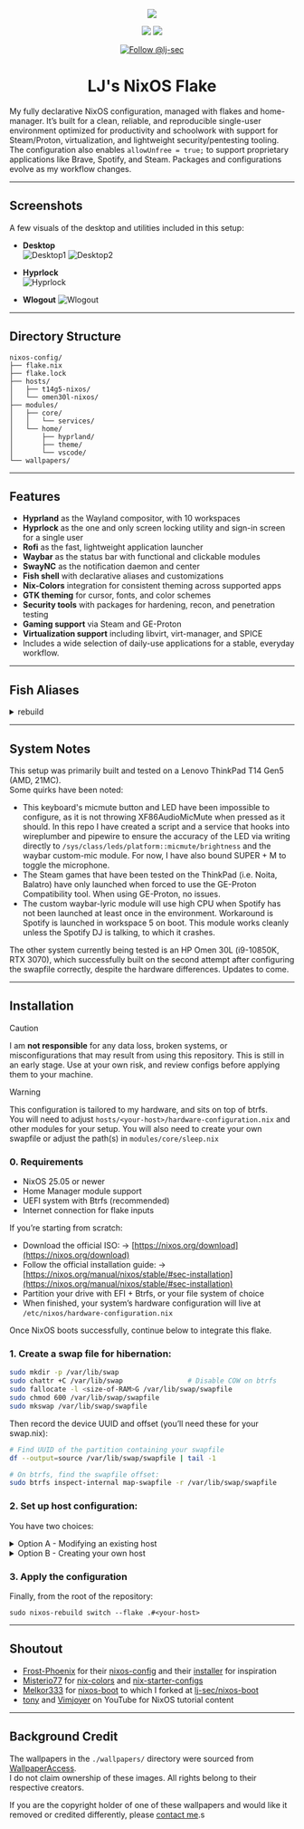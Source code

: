 <div align="center">

<p align="center">
  <a href="https://github.com/lj-sec" target="_blank">
    <img src="./.github/assets/nix-snowflake.png"/>
  </a>
</p>

<p align="center">
  <img src="https://img.shields.io/github/stars/lj-sec/nixos-config?style=for-the-badge"/>
  <a href="https://nixos.org">
    <img src="https://img.shields.io/badge/NIXOS-5277C3.svg?style=for-the-badge&logo=NixOS&logoColor=white"/>
  </a>
</p>

<p align="center">
  <a href="https://github.com/lj-sec">
    <img src="https://img.shields.io/github/followers/lj-sec?label=Follow%20@lj-sec&style=social" alt="Follow @lj-sec"/>
  </a>
</p>

# LJ's NixOS Flake

</div>

My fully declarative NixOS configuration, managed with flakes and home-manager.
It’s built for a clean, reliable, and reproducible single-user environment optimized for productivity and schoolwork with support for Steam/Proton, virtualization, and lightweight security/pentesting tooling.
The configuration also enables `allowUnfree = true;` to support proprietary applications like Brave, Spotify, and Steam.
Packages and configurations evolve as my workflow changes.

---

## Screenshots
A few visuals of the desktop and utilities included in this setup:

- **Desktop**  
  ![Desktop1](./.github/screenshots/screenshot1.png)
  ![Desktop2](./.github/screenshots/screenshot2.png)

- **Hyprlock**  
  ![Hyprlock](./.github/screenshots/screenshot3.png)

- **Wlogout**
  ![Wlogout](./.github/screenshots/screenshot4.png)

---

## Directory Structure

```
nixos-config/
├── flake.nix
├── flake.lock
├── hosts/
│   ├── t14g5-nixos/
│   └── omen30l-nixos/
├── modules/
│   ├── core/
│   │   └── services/
│   └── home/
│       ├── hyprland/
│       ├── theme/
│       └── vscode/
└── wallpapers/
```
---

## Features

- **Hyprland** as the Wayland compositor, with 10 workspaces
- **Hyprlock** as the one and only screen locking utility and sign-in screen for a single user
- **Rofi** as the fast, lightweight application launcher
- **Waybar** as the status bar with functional and clickable modules
- **SwayNC** as the notification daemon and center
- **Fish shell** with declarative aliases and customizations
- **Nix-Colors** integration for consistent theming across supported apps
- **GTK theming** for cursor, fonts, and color schemes
- **Security tools** with packages for hardening, recon, and penetration testing
- **Gaming support** via Steam and GE-Proton
- **Virtualization support** including libvirt, virt-manager, and SPICE
- Includes a wide selection of daily-use applications for a stable, everyday workflow.

---

## Fish Aliases

<details>
<summary>rebuild</summary>

### Usage:
```bash
rebuild [ACTION] [FLAKE] [HOST]
```

### Output:
```
sudo nixos-rebuild [ACTION] [FLAKE]#[HOST]
```

### Default:
```
sudo nixos-rebuild switch .#$(hostname)
```

</details>

---

## System Notes

This setup was primarily built and tested on a Lenovo ThinkPad T14 Gen5 (AMD, 21MC).  
Some quirks have been noted:
 - This keyboard's micmute button and LED have been impossible to configure, as it is not throwing XF86AudioMicMute when pressed as it should. In this repo I have created a script and a service that hooks into wireplumber and pipewire to ensure the accuracy of the LED via writing directly to `/sys/class/leds/platform::micmute/brightness` and the waybar custom-mic module. For now, I have also bound SUPER + M to toggle the microphone.
 - The Steam games that have been tested on the ThinkPad (i.e. Noita, Balatro) have only launched when forced to use the GE-Proton Compatibility tool. When using GE-Proton, no issues.
 - The custom waybar-lyric module will use high CPU when Spotify has not been launched at least once in the environment. Workaround is Spotify is launched in workspace 5 on boot. This module works cleanly unless the Spotify DJ is talking, to which it crashes.

The other system currently being tested is an HP Omen 30L (i9-10850K, RTX 3070), which successfully built on the second attempt after configuring the swapfile correctly, despite the hardware differences. Updates to come.

---


## Installation

> [!CAUTION]  
> I am **not responsible** for any data loss, broken systems, or misconfigurations that may result from using this repository. This is still in an early stage.
> Use at your own risk, and review configs before applying them to your machine.

> [!WARNING]  
> This configuration is tailored to my hardware, and sits on top of btrfs.  
> You will need to adjust `hosts/<your-host>/hardware-configuration.nix` and other modules for your setup.
> You will also need to create your own swapfile or adjust the path(s) in `modules/core/sleep.nix`

### 0. Requirements

- NixOS 25.05 or newer
- Home Manager module support
- UEFI system with Btrfs (recommended)
- Internet connection for flake inputs

If you’re starting from scratch:
 - Download the official ISO: → [https://nixos.org/download](https://nixos.org/download)
 - Follow the official installation guide: → [https://nixos.org/manual/nixos/stable/#sec-installation](https://nixos.org/manual/nixos/stable/#sec-installation)
 - Partition your drive with EFI + Btrfs, or your file system of choice
 - When finished, your system’s hardware configuration will live at `/etc/nixos/hardware-configuration.nix`

Once NixOS boots successfully, continue below to integrate this flake.

### 1. Create a swap file for hibernation:

```bash
sudo mkdir -p /var/lib/swap
sudo chattr +C /var/lib/swap                # Disable COW on btrfs
sudo fallocate -l <size-of-RAM>G /var/lib/swap/swapfile
sudo chmod 600 /var/lib/swap/swapfile
sudo mkswap /var/lib/swap/swapfile
```

Then record the device UUID and offset (you’ll need these for your swap.nix):
```bash
# Find UUID of the partition containing your swapfile
df --output=source /var/lib/swap/swapfile | tail -1

# On btrfs, find the swapfile offset:
sudo btrfs inspect-internal map-swapfile -r /var/lib/swap/swapfile
```

### 2. Set up host configuration:

You have two choices:

<details>
<summary>Option A - Modifying an existing host</summary>
<br>
Clone this repository and enter it:

```bash
git clone https://github.com/lj-sec/nixos-config.git
cd nixos-config
```

Replace the contents of one of the present host's hardware-configuration.nix with your own:
```bash
sudo cp /etc/nixos/hardware-configuration.nix hosts/<your-host>/hardware-configuration.nix
```

Open `hosts/<your-host>/swap.nix` in your editor of choice and update:
 - `resume_offset=` → your offset from earlier
 - `resumeDevice=` → your swap partition’s UUID path
 - `size=` → the size of your swapfile in GiB

Ensure that in flake.nix the specialArgs `hasFingerprint` aligns with your preference on fingerprint authentication.

And you're finished with this step!

</details>

<details>
<summary>Option B - Creating your own host</summary>
<br>

```bash
git clone https://github.com/lj-sec/nixos-config.git
cd nixos-config/hosts
mkdir <your-host>
sudo cp /etc/nixos/hardware-configuration.nix <your-host>
touch <your-host>/default.nix
touch <your-host>/swap.nix
```
Modify default.nix and swap.nix with your editor of choice, mimicking the setup that is present in the other hosts present.
Ensure that `<your-host>/default.nix` imports `./../../modules/core`, `./hardware-configuration.nix`, and `./swap.nix` at a minimum, as that ensures the rest of the flake is strapped in.

Once that is completed, navigate back to the root of the repository (pwd should be nixos-config). Find the flake.nix file and modify it with your editor of choice to include your new host underneath the present hosts as such:
```nix
<your-host> = lib.nixosSystem {
  inherit system;
  modules = [
    { nixpkgs.overlays = [ self.overlays.waybar-lyric-fix ]; }
    ./hosts/<your-host> 
  ];
  specialArgs = {
    hasFingerprint = <true/false>;
    host = "<your-host>";
    inherit self inputs username;
  };
};
```

And you're finished with this setup!

---

</details>

### 3. Apply the configuration

Finally, from the root of the repository:
```
sudo nixos-rebuild switch --flake .#<your-host>
```

---

## Shoutout

- [Frost-Phoenix](https://github.com/Frost-Phoenix/) for their [nixos-config](https://github.com/Frost-Phoenix/nixos-config/tree/main) and their [installer](https://github.com/Frost-Phoenix/nixos-config/blob/main/install.sh) for inspiration
- [Misterio77](https://github.com/Misterio77) for [nix-colors](https://github.com/Misterio77/nix-colors) and [nix-starter-configs](https://github.com/Misterio77/nix-starter-configs)
- [Melkor333](https://github.com/Melkor333) for [nixos-boot](https://github.com/Melkor333/nixos-boot) to which I forked at [lj-sec/nixos-boot](https://github.com/lj-sec/nixos-boot)
- [tony](https://www.youtube.com/@tony-btw) and [Vimjoyer](https://www.youtube.com/@vimjoyer) on YouTube for NixOS tutorial content

---

## Background Credit

The wallpapers in the `./wallpapers/` directory were sourced from [WallpaperAccess](https://wallpaperaccess.com/).  
I do not claim ownership of these images. All rights belong to their respective creators.

If you are the copyright holder of one of these wallpapers and would like it removed or credited differently, please [contact me](https://lj-sec.github.io).s